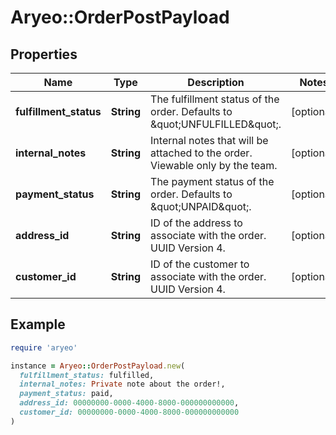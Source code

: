 # Aryeo::OrderPostPayload

## Properties

| Name | Type | Description | Notes |
| ---- | ---- | ----------- | ----- |
| **fulfillment_status** | **String** | The fulfillment status of the order. Defaults to \&quot;UNFULFILLED\&quot;. | [optional] |
| **internal_notes** | **String** | Internal notes that will be attached to the order. Viewable only by the team. | [optional] |
| **payment_status** | **String** | The payment status of the order. Defaults to \&quot;UNPAID\&quot;.  | [optional] |
| **address_id** | **String** | ID of the address to associate with the order. UUID Version 4. | [optional] |
| **customer_id** | **String** | ID of the customer to associate with the order. UUID Version 4. | [optional] |

## Example

```ruby
require 'aryeo'

instance = Aryeo::OrderPostPayload.new(
  fulfillment_status: fulfilled,
  internal_notes: Private note about the order!,
  payment_status: paid,
  address_id: 00000000-0000-4000-8000-000000000000,
  customer_id: 00000000-0000-4000-8000-000000000000
)
```

